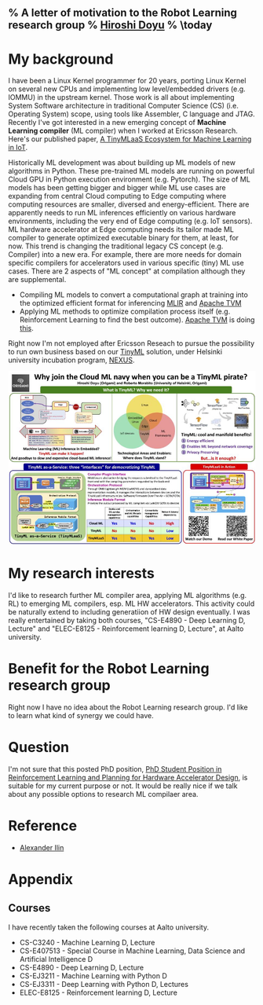 % A letter of motivation to the Robot Learning research group
% [Hiroshi Doyu](hiroshi.doyu@gmail.com)
% \today
---
# My background
I have been a Linux Kernel programmer for 20 years, porting Linux Kernel on several new CPUs and implementing low level/embedded drivers (e.g. IOMMU) in the upstream kernel.
Those work is all about implementing System Software architecture in traditional Computer Science (CS) (i.e. Operating System) scope, using tools like Assembler, C language and JTAG.
Recently I've got interested in a new emerging concept of **Machine Learning compiler** (ML compiler) when I worked at Ericsson Research.
Here's our published paper, [A TinyMLaaS Ecosystem for Machine Learning in IoT](https://ieeexplore.ieee.org/document/9427352).

Historically ML development was about building up ML models of new algorithms in Python.
These pre-trained ML models are running on powerful Cloud GPU in Python execution environment (e.g. Pytorch).
The size of ML models has been getting bigger and bigger while ML use cases are expanding from central Cloud computing to Edge computing where computing resources are smaller, diversed and energy-efficient.
There are apparently needs to run ML inferences efficiently on various hardware environments, including the very end of Edge computing (e.g. IoT sensors).
ML hardware accelerator at Edge computing needs its tailor made ML compiler to generate optimized executable binary for them, at least, for now.
This trend is changing the traditional legacy CS concept (e.g. Compiler) into a new era.
For example, there are more needs for domain specific compilers for accelerators used in various specific (tiny) ML use cases.
There are 2 aspects of "ML concept" at compilation although they are supplemental.

* Compiling ML models to convert a computational graph at training into the optimized efficient format for inferencing [MLIR](https://mlir.llvm.org/) and [Apache TVM](https://tvm.apache.org/)
* Applying ML methods to optimize compilation process itself (e.g. Reinforcement Learning to find the best outcome). [Apache TVM](https://tvm.apache.org/) is doing [this](https://twitter.com/tqchenml/status/1597258641023066117/photo/1).

Right now I'm not employed after Ericsson Reseach to pursue the possibility to run own business based on our [TinyML](https://media-exp1.licdn.com/dms/image/C562DAQHNS5nstmvc0w/profile-treasury-image-shrink_800_800/0/1668676243196?e=1671184800&v=beta&t=edPqbDZHyqywmjBYBNiSCdCmsV6DRLN6iGf-CIkj-qk) solution, under Helsinki university incubation program, [NEXUS](https://www.helsinki.fi/en/networks/helsinki-incubators/incubators/nexus-deep-tech-ai-sustainability).

![TinyML as-a-Service](TinyMLaaS_one_pager.png)

# My research interests
I'd like to research further ML compiler area, applying ML algorithms (e.g. RL) to emerging ML compilers, esp. ML HW accelerators. This activity could be naturally extend to including generatiion of HW design eventually. I was really entertained by taking both courses, "CS-E4890 - Deep Learning D, Lecture" and "ELEC-E8125 - Reinforcement learning D, Lecture", at Aalto university.


# Benefit for the Robot Learning research group
Right now I have no idea about the Robot Learning research group.
I'd like to learn what kind of synergy we could have.


# Question
I'm not sure that this posted PhD position,  [PhD Student Position in Reinforcement Learning and Planning for Hardware Accelerator Design](https://aalto.wd3.myworkdayjobs.com/aalto/job/Otaniemi-Espoo-Finland/PhD-Student-Position-in-Reinforcement-Learning-and-Planning-for-Hardware-Accelerator-Design_R34979-5), is suitable for my current purpose or not. It would be really nice if we talk about any possible options to research ML compilaer area.

# Reference
* [Alexander Ilin](https://users.aalto.fi/~alexilin/)

# Appendix

## Courses
I have recently taken the following courses at Aalto university.

* CS-C3240 - Machine Learning D, Lecture
* CS-E407513 - Special Course in Machine Learning, Data Science and Artificial Intelligence D
* CS-E4890 - Deep Learning D, Lecture
* CS-EJ3211 - Machine Learning with Python D
* CS-EJ3311 - Deep Learning with Python D, Lectures
* ELEC-E8125 - Reinforcement learning D, Lecture
